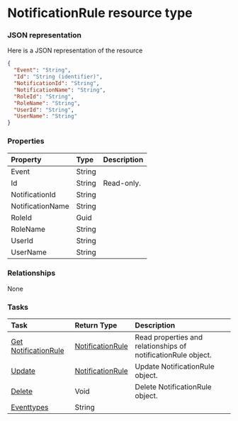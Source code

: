 # NotificationRule resource type



### JSON representation

Here is a JSON representation of the resource

<!-- {
  "blockType": "resource",
  "optionalProperties": [

  ],
  "@odata.type": "microsoft.graph.NotificationRule"
}-->

```json
{
  "Event": "String",
  "Id": "String (identifier)",
  "NotificationId": "String",
  "NotificationName": "String",
  "RoleId": "String",
  "RoleName": "String",
  "UserId": "String",
  "UserName": "String"
}

```
### Properties
| Property	   | Type	|Description|
|:---------------|:--------|:----------|
|Event|String||
|Id|String| Read-only.|
|NotificationId|String||
|NotificationName|String||
|RoleId|Guid||
|RoleName|String||
|UserId|String||
|UserName|String||

### Relationships
None


### Tasks

| Task		   | Return Type	|Description|
|:---------------|:--------|:----------|
|[Get NotificationRule](../api/notificationrule_get.md) | [NotificationRule](notificationrule.md) |Read properties and relationships of notificationRule object.|
|[Update](../api/notificationrule_update.md) | [NotificationRule](notificationrule.md)	|Update NotificationRule object. |
|[Delete](../api/notificationrule_delete.md) | Void	|Delete NotificationRule object. |
|[Eventtypes](../api/notificationrule_eventtypes.md)|String||

<!-- uuid: dd866f0f-3e02-45b3-a826-bbbed5a39cec
2015-10-16 09:34:55 UTC -->
<!-- {
  "type": "#page.annotation",
  "description": "NotificationRule resource",
  "keywords": "",
  "section": "documentation",
  "tocPath": ""
}-->
